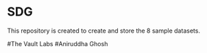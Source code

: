 # SDG
This repository is created to create and store the 8 sample datasets.



#The Vault Labs
#Aniruddha Ghosh
